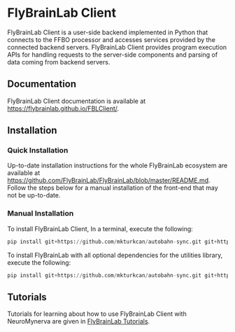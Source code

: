 # FlyBrainLab Client

FlyBrainLab Client is a user-side backend implemented in Python that connects to the FFBO processor and accesses services provided by the connected backend servers. FlyBrainLab Client provides program execution APIs for handling requests to the server-side components and parsing of data coming from backend servers.

## Documentation

FlyBrainLab Client documentation is available at https://flybrainlab.github.io/FBLClient/.

## Installation

### Quick Installation

Up-to-date installation instructions for the whole FlyBrainLab ecosystem are available at https://github.com/FlyBrainLab/FlyBrainLab/blob/master/README.md. Follow the steps below for a manual installation of the front-end that may not be up-to-date.

### Manual Installation

To install FlyBrainLab Client, In a terminal, execute the following:

```python
pip install git+https://github.com/mkturkcan/autobahn-sync.git git+https://github.com/FlyBrainLab/Neuroballad.git flybrainlab
```

To install FlyBrainLab with all optional dependencies for the utilities library, execute the following:

```python
pip install git+https://github.com/mkturkcan/autobahn-sync.git git+https://github.com/FlyBrainLab/Neuroballad.git git+https://github.com/palash1992/GEM.git git+https://github.com/mkturkcan/nxcontrol flybrainlab[full]
```

## Tutorials

Tutorials for learning about how to use FlyBrainLab Client with NeuroMynerva are given in [FlyBrainLab Tutorials](https://github.com/FlyBrainLab/Tutorials).

